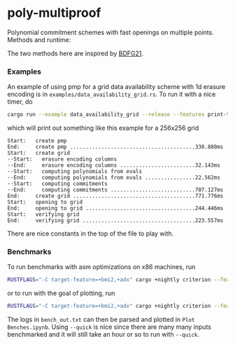 # poly-multiproof

Polynomial commitment schemes with fast openings on multiple points. 
Methods and runtime:

The two methods here are inspired by [BDFG21](https://eprint.iacr.org/2020/081.pdf).


### Examples

An example of using pmp for a grid data availability scheme with 1d erasure encoding is in `examples/data_availability_grid.rs`. To run it with a nice timer, do
```bash
cargo run --example data_availability_grid --release --features print-trace
```

which will print out something like this example for a 256x256 grid
```
Start:   create pmp
End:     create pmp ........................................330.880ms
Start:   create grid
··Start:   erasure encoding columns
··End:     erasure encoding columns ........................32.143ms
··Start:   computing polynomials from evals
··End:     computing polynomials from evals ................22.562ms
··Start:   computing commitments
··End:     computing commitments ...........................707.127ms
End:     create grid .......................................771.776ms
Start:   opening to grid
End:     opening to grid ...................................244.446ms
Start:   verifying grid
End:     verifying grid ....................................223.557ms
```

There are nice constants in the top of the file to play with.

### Benchmarks

To run benchmarks with asm optimizations on x86 machines, run
```bash
RUSTFLAGS="-C target-feature=+bmi2,+adx" cargo +nightly criterion --features asm
```
or to run with the goal of plotting, run
```bash
RUSTFLAGS="-C target-feature=+bmi2,+adx" cargo +nightly criterion --features asm --plotting-backend disabled -- --quick --quiet &> bench_out.txt
```
The logs in `bench_out.txt` can then be parsed and plotted in `Plot Benches.ipynb`. 
Using `--quick` is nice since there are many many inputs benchmarked and it will still take an hour or so to run with `--quick`.
